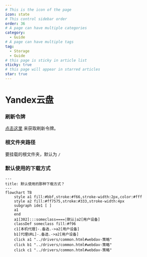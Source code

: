 ```yaml
---
# This is the icon of the page
icon: state
# This control sidebar order
order: 36
# A page can have multiple categories
category:
  - Guide
# A page can have multiple tags
tag:
  - Storage
  - Guide
# this page is sticky in article list
sticky: true
# this page will appear in starred articles
star: true
---
```


# Yandex云盘

### 刷新令牌
[点击这里](https://oauth.yandex.com/authorize?response_type=code&client_id=a78d5a69054042fa936f6c77f9a0ae8b) 来获取刷新令牌。

### 根文件夹路径
要挂载的根文件夹，默认为 `/`

### 默认使用的下载方式

```mermaid
---
title: 默认使用的那种下载方式？
---
flowchart TB
    style a1 fill:#bbf,stroke:#f66,stroke-width:2px,color:#fff
    style a2 fill:#ff7575,stroke:#333,stroke-width:4px
    subgraph ide1 [ ]
    a1
    end
    a1[302]:::someclass====|默认|a2[用户设备]
    classDef someclass fill:#f96
    c1[本机代理]-.备选.->a2[用户设备]
    b1[代理URL]-.备选.->a2[用户设备]
    click a1 "../drivers/common.html#webdav-策略"
    click b1 "../drivers/common.html#webdav-策略"
    click c1 "../drivers/common.html#webdav-策略"
```